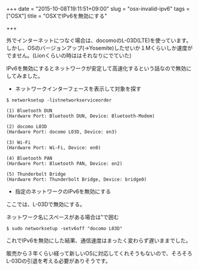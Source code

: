 +++
date = "2015-10-08T19:11:51+09:00"
slug = "osx-invalid-ipv6"
tags = ["OSX"]
title = "OSXでIPv6を無効にする"

+++

外でインターネットにつなぐ場合は、docomoのL-03D(LTE)を使っています。
しかし、OSのバージョンアップ(→Yosemite)したせいか１Mくらいしか速度がでません。(Lionくらいの時ははそれなりにでていた)

IPv6を無効にするとネットワークが安定して高速化するという話なので無効にしてみました。

<!--more-->

* ネットワークインターフェースを表示して対象を探す

```
$ networksetup -listnetworkserviceorder

(1) Bluetooth DUN
(Hardware Port: Bluetooth DUN, Device: Bluetooth-Modem)

(2) docomo L03D
(Hardware Port: docomo L03D, Device: en3)

(3) Wi-Fi
(Hardware Port: Wi-Fi, Device: en0)

(4) Bluetooth PAN
(Hardware Port: Bluetooth PAN, Device: en2)

(5) Thunderbolt Bridge
(Hardware Port: Thunderbolt Bridge, Device: bridge0)
```

* 指定のネットワークのIPv6を無効にする

ここでは、L-03Dで無効にする。

ネットワーク名にスペースがある場合は"で囲む
```
$ sudo networksetup -setv6off "docomo L03D"
```

これでIPv6を無効にした結果、通信速度はまったく変わらず遅いままでした。

販売から３年くらい経って新しいOSに対応してくれそうもないので、そろそろL-03Dの引退を考える必要がありそうです。
